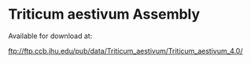 # Triticum aestivum Assembly

Available for download at: 

  ftp://ftp.ccb.jhu.edu/pub/data/Triticum_aestivum/Triticum_aestivum_4.0/
